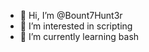 - 👋 Hi, I’m @Bount7Hunt3r
- 👀 I’m interested in scripting
- 🌱 I’m currently learning bash

<!---
Bount7Hunt3r/Bount7Hunt3r is a ✨ special ✨ repository because its `README.md` (this file) appears on your GitHub profile.
You can click the Preview link to take a look at your changes.
--->
